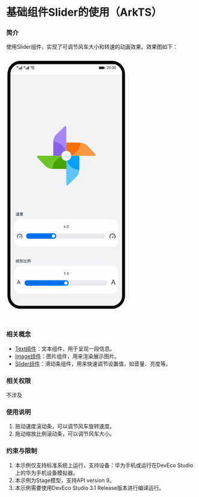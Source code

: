 # 基础组件Slider的使用（ArkTS）
### 简介
使用Slider组件，实现了可调节风车大小和转速的动画效果。效果图如下：

![](screenshots/device/slider.gif)
### 相关概念
- [Text组件](https://developer.harmonyos.com/cn/docs/documentation/doc-references-V3/ts-basic-components-text-0000001477981201-V3)：文本组件，用于呈现一段信息。
- [Image组件](https://developer.harmonyos.com/cn/docs/documentation/doc-references-V3/ts-basic-components-image-0000001428061728-V3)：图片组件，用来渲染展示图片。
- [Slider组件](https://developer.harmonyos.com/cn/docs/documentation/doc-references-V3/ts-basic-components-slider-0000001427744820-V3)：滑动条组件，用来快速调节设置值，如音量、亮度等。
### 相关权限
不涉及
### 使用说明
1. 拖动速度滚动条，可以调节风车旋转速度。
2. 拖动缩放比例滚动条，可以调节风车大小。
### 约束与限制
1. 本示例仅支持标准系统上运行，支持设备：华为手机或运行在DevEco Studio上的华为手机设备模拟器。
2. 本示例为Stage模型，支持API version 9。
3. 本示例需要使用DevEco Studio 3.1 Release版本进行编译运行。
